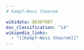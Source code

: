 ```yaml
---
# Kempf–Ness theorem

wikidata: Q6387087
msc_classification: "14"
wikipedia_links:
  - "[[Kempf–Ness theorem]]"
---
```

